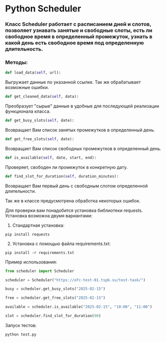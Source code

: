 # Python Scheduler

### Класс Scheduler работает с расписанием дней и слотов, позволяет узнавать занятые и свободные слоты, есть ли свободное время в определенный промежуток, узнать в какой день есть свободное время под определенную длительность.
### Методы:
```python
def load_data(self, url):
```
Выгружает данные по указанной ссылке. Так же обрабатывает возможные ошибки.

```python
def get_cleaned_data(self, data):
```
Преобразует "сырые" данные в удобные для последующей реализации функционала класса.

```python
def get_busy_slots(self, date):
```
Возвращает Вам список занятых промежутков в определенный день.

```python
def get_free_slots(self, date):
```
Возвращает Вам список свободных промежутков в определенный день.

```python
def is_available(self, date, start, end):
```
Проверяет, свободен ли промежуток в конкретную дату.

```python
def find_slot_for_duration(self, duration_minutes):
```
Возвращает Вам первый день с свободным слотом определенной длительности.

Так же в классе предусмотрена обработка некоторых ошибок.

Для проверки вам понадобится установка библиотеки requests. Установка возможна двумя вариантами:
1) Стандартная установка: 
```commandline
pip install requests
```
2) Установка с помощью файла requirements.txt:
```commandline
pip install -r requirements.txt
```

Пример использования:
```python
from scheduler import Scheduler

scheduler = Scheduler("https://ofc-test-01.tspb.su/test-task/")

busy = scheduler.get_busy_slots("2025-02-15")

free = scheduler.get_free_slots("2025-02-15")

available = scheduler.is_available("2025-02-15", "10:00", "11:00")

slot = scheduler.find_slot_for_duration(90)
```

Запуск тестов:
```commandline
python test.py
```


